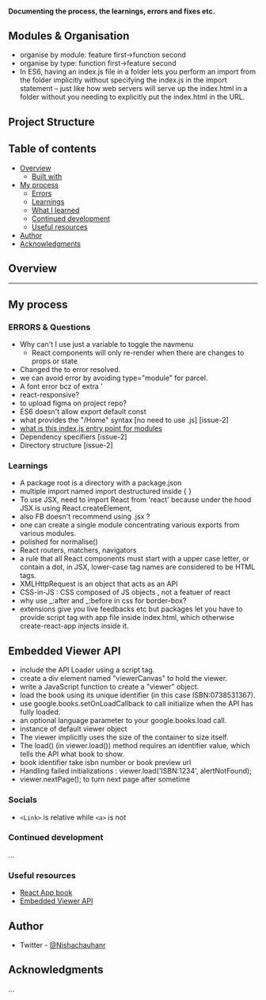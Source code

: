 #### Documenting the process, the learnings, errors and fixes etc.

## Modules & Organisation

- organise by module: feature first->function second
- organise by type: function first->feature second
- In ES6, having an index.js file in a folder lets you perform an import from the folder implicitly without specifying the index.js in the import statement – just like how web servers will serve up the index.html in a folder without you needing to explicitly put the index.html in the URL.

## Project Structure

## Table of contents

- [Overview](#overview)
  - [Built with](#built-with)
- [My process](#my-process)
  - [Errors](#errors)
  - [Learnings](#learnings)
  - [What I learned](#what-i-learned)
  - [Continued development](#continued-development)
  - [Useful resources](#useful-resources)
- [Author](#author)
- [Acknowledgments](#acknowledgments)

## Overview

---

## My process

### ERRORS & Questions

- Why can't I use just a variable to toggle the navmenu
  - React components will only re-render when there are changes to props or state
- Changed the <Switch> to <Router> error resolved.
- we can avoid error by avoiding type="module" for parcel.
- A font error bcz of extra '
- react-responsive?
- to upload figma on project repo?
- ES6 doesn't allow export default const
- what provides the "/Home" syntax [no need to use .js] [issue-2]
- [what is this index.js entry point for modules](https://stackoverflow.com/questions/44092341/how-do-index-js-files-work-in-react-component-directories)
- Dependency specifiers [issue-2]
- Directory structure [issue-2]

### Learnings

- A package root is a directory with a package.json
- multiple import named import destructured inside { }
- To use JSX, need to import React from 'react' because under the hood JSX is using React.createElement,
- also FB doesn't recommend using .jsx ?
- one can create a single module concentrating various exports from various modules.
- polished for normalise()
- React routers, matchers, navigators
- a rule that all React components must start with a upper case letter, or contain a dot, in JSX, lower-case tag names are considered to be HTML tags.
- XMLHttpRequest is an object that acts as an API
- CSS-in-JS : CSS composed of JS objects , not a featuer of react
- why use _:after and _:before in css for border-box?
- extensions give you live feedbacks etc but packages let you have to provide script tag with app file inside index.html, which otherwise create-react-app injects inside it.

## Embedded Viewer API

- include the API Loader using a script tag.
- create a div element named "viewerCanvas" to hold the viewer.
- write a JavaScript function to create a "viewer" object.
- load the book using its unique identifier (in this case ISBN:0738531367).
- use google.books.setOnLoadCallback to call initialize when the API has fully loaded.
- an optional language parameter to your google.books.load call.
- instance of default viewer object
- The viewer implicitly uses the size of the container to size itself.
- The load() (in viewer.load()) method requires an identifier value, which tells the API what book to show.
- book identifier take isbn number or book preview url
- Handling failed initializations : viewer.load('ISBN:1234', alertNotFound);
- viewer.nextPage(); to turn next page after sometime

### Socials

- `<Link>` is relative while `<a>` is not

### Continued development

...

### Useful resources

- [React App book](https://survivejs.com/react/introduction/)
- [Embedded Viewer API](https://developers.google.com/books/docs/viewer/developers_guide)

## Author

- Twitter - [@Nishachauhanr](https://www.twitter.com/Nishachauhanr)

## Acknowledgments

...
